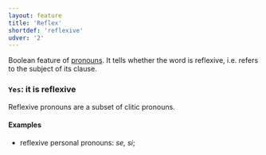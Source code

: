 ```yaml
---
layout: feature
title: 'Reflex'
shortdef: 'reflexive'
udver: '2'
---
```


Boolean feature of [pronouns](u-pos/PRON). It tells whether the word is reflexive,
i.e. refers to the subject of its clause.

### `Yes`: it is reflexive

Reflexive pronouns are a subset of clitic pronouns.

#### Examples

* reflexive personal pronouns: _se, si_;
<!-- Interlanguage links updated Út zář 29 20:31:38 CEST 2020 -->
